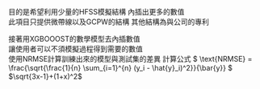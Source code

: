 
目的是希望利用少量的HFSS模擬結構 內插出更多的數值   
此項目只提供微帶線以及GCPW的結構  其他結構為與公司的專利 

接著用XGBOOOST的數學模型去內插數值    
讓使用者可以不須模擬過程得到需要的數值  
使用NRMSE計算訓練出來的模型與測試集的差異
計算公式 $ \text{NRMSE} = \frac{\sqrt{\frac{1}{n} \sum_{i=1}^{n} (y_i - \hat{y}_i)^2}}{\bar{y}} $  
$\sqrt{3x-1}+(1+x)^2$
